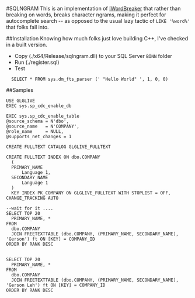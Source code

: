 #SQLNGRAM
This is an implementation of [IWordBreaker](https://msdn.microsoft.com/en-us/library/ms691079(v=vs.85).aspx)
that rather than breaking on words, breaks character ngrams, making it perfect for autocomplete search -- 
as opposed to the usual lazy tactic of `LIKE '%word%'` that folks fall into.

##Installation
Knowing how much folks just love building C++, I've checked in a built version. 

* Copy (./x64/Release/sqlngram.dll) to your SQL Server `BINN` folder 
* Run (./register.sql)
* Test
```
  SELECT * FROM sys.dm_fts_parser (' "Hello World" ', 1, 0, 0)
```


##Samples
```
USE GLGLIVE
EXEC sys.sp_cdc_enable_db  

EXEC sys.sp_cdc_enable_table  
@source_schema = N'dbo',  
@source_name   = N'COMPANY',  
@role_name     = NULL,  
@supports_net_changes = 1 

CREATE FULLTEXT CATALOG GLGLIVE_FULLTEXT

CREATE FULLTEXT INDEX ON dbo.COMPANY
  (   
  PRIMARY_NAME  
      Language 1,   
  SECONDARY_NAME  
      Language 1   
  )  
  KEY INDEX PK_COMPANY ON GLGLIVE_FULLTEXT WITH STOPLIST = OFF, CHANGE_TRACKING AUTO  

--wait for it ....
SELECT TOP 20
  PRIMARY_NAME, *
FROM
  dbo.COMPANY 
  JOIN FREETEXTTABLE (dbo.COMPANY, (PRIMARY_NAME, SECONDARY_NAME), 'Gerson') ft ON [KEY] = COMPANY_ID
ORDER BY RANK DESC


SELECT TOP 20
  PRIMARY_NAME, *
FROM
  dbo.COMPANY 
  JOIN FREETEXTTABLE (dbo.COMPANY, (PRIMARY_NAME, SECONDARY_NAME), 'Gerson Leh') ft ON [KEY] = COMPANY_ID
ORDER BY RANK DESC
   
```

